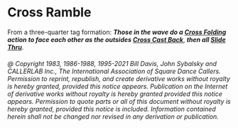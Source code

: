 
# Cross Ramble

From a three-quarter tag formation: ***Those in the wave do a [Cross Folding](../ms/fold.md)
action to face each other as the outsides [Cross Cast Back](../c1/cross_cast_back.md)***, 
***then all [Slide Thru](../ms/slide_thru.md)***.

###### @ Copyright 1983, 1986-1988, 1995-2021 Bill Davis, John Sybalsky and CALLERLAB Inc., The International Association of Square Dance Callers. Permission to reprint, republish, and create derivative works without royalty is hereby granted, provided this notice appears. Publication on the Internet of derivative works without royalty is hereby granted provided this notice appears. Permission to quote parts or all of this document without royalty is hereby granted, provided this notice is included. Information contained herein shall not be changed nor revised in any derivation or publication.
